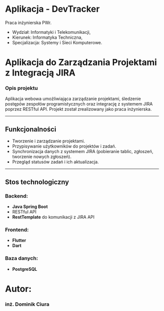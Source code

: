 # Aplikacja - DevTracker
Praca inżynierska PWr. 
- Wydział: Informatyki i Telekomunikacji, 
- Kierunek: Informatyka Techniczna, 
- Specjalizacja: Systemy i Sieci Komputerowe.

# Aplikacja do Zarządzania Projektami z Integracją JIRA

### Opis projektu  
Aplikacja webowa umożliwiająca zarządzanie projektami, śledzenie postępów zespołów programistycznych oraz integrację z systemem JIRA poprzez RESTful API. 
Projekt został zrealizowany jako praca inżynierska.

---

## Funkcjonalności  
- Tworzenie i zarządzanie projektami.  
- Przypisywanie użytkowników do projektów i zadań.  
- Synchronizacja danych z systemem JIRA (pobieranie tablic, zgłoszeń, tworzenie nowych zgłoszeń).  
- Przegląd statusów zadań i ich aktualizacja.  

---

## Stos technologiczny  
### Backend:  
- **Java Spring Boot**  
- RESTful API  
- **RestTemplate** do komunikacji z JIRA API  

### Frontend:  
- **Flutter** 
- **Dart**  

### Baza danych:  
- **PostgreSQL**  

# Autor:
### inż. Dominik Ciura
